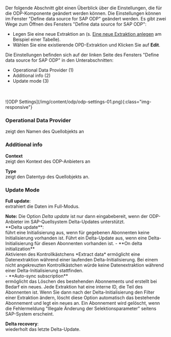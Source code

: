 Der folgende Abschnitt gibt einen Überblick über die
 Einstellungen, die für die ODP-Komponente geändert werden können.
Die Einstellungen können im Fenster "Define data source for SAP ODP" geändert werden. 
Es gibt zwei Wege zum Öffnen des Fensters "Define data source for SAP ODP":
- Legen Sie eine neue Extraktion an (s. [Eine neue Extraktion anlegen](https://help.theobald-software.com/de/xtract-universal/erste-schritte-mit-table/eine-neue-extraktion-anlegen) am Beispiel einer Tabelle).
- Wählen Sie eine existierende OPD-Extraktion und Klicken Sie auf **Edit**.<br/>

Die Einstellungen befinden sich auf der linken Seite des Fensters "Define data source for SAP ODP" in den Unterabschnitten:<br/>
- Operational Data Provider (1)
- Additional info (2)
- Update mode (3)
<br/>
<br/>
![ODP Settings](/img/content/odp/odp-settings-01.png){:class="img-responsive"}
<br/>

### Operational Data Provider <br/>
zeigt den Namen des Quellobjekts an 

### Additional info <br/>
**Context**<br/>
zeigt den Kontext des ODP-Anbieters an 

**Type**<br/>
zeigt den Datentyp des Quellobjekts an.

### Update Mode <br/>
**Full update**:<br/>
extrahiert die Daten im Full-Modus.<br/>
<div class="alert alert-info">
 <i class="fas fa-info-circle"></i> <strong>Note:</strong> Die Option <em>Delta update</em> ist nur dann eingabebereit, wenn der ODP-Anbieter im SAP-Quellsystem Delta-Updates unterstützt.</div>
**Delta update**: <br/>
führt eine Initialisierung aus, wenn für gegebenen Abonnenten keine Initialisierung vorhanden ist. 
Führt ein Delta-Update aus, wenn eine Delta-Initialisierung für diesen Abonnenten vorhanden ist.
- **On delta initialization** <br/>
Aktivieren des Kontrollkästchens *Extract data* ermöglicht eine Datenextraktion während einer laufenden Delta-Initialisierung.
Bei einem nicht angekreuzten Kontrollkästchen würde keine Datenextraktion während einer Delta-Initialisierung stattfinden.<br/>
- **Auto-sync subscription**<br/>
ermöglicht das Löschen des bestehenden Abonnements und erstellt bei Bedarf ein neues.
Jede Extraktion hat eine interne ID, die Teil des Abonnenten ist. 
Wenn Sie dann nach der Delta-Initialisierung den Filter einer Extraktion ändern, löscht diese Option automatisch das bestehende Abonnement und legt ein neues an. 
Ein Abonnement wird gelöscht, wenn die Fehlermeldung "Illegale Änderung der Selektionsparameter" seitens SAP-System erscheint. <br/>

**Delta recovery**: <br/>
wiederholt das letzte Delta-Update.


